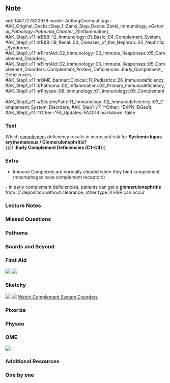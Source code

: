 ## Note
nid: 1487727820979
model: AnKingOverhaul
tags: #AK_Original_Decks::Step_1::Zanki_Step_Decks::Zanki_Immunology_+_General_Pathology::Pathoma_Chapter_2_(Inflammation), #AK_Step1_v11::#B&B::12_Immunology::01_Basic::04_Complement_System, #AK_Step1_v11::#B&B::19_Renal::04_Diseases_of_the_Nephron::02_Nephritic_Syndrome, #AK_Step1_v11::#FirstAid::02_Immunology::03_Immune_Responses::05_Complement_Disorders, #AK_Step1_v11::#FirstAid::02_Immunology::03_Immune_Responses::05_Complement_Disorders::Complement_Protein_Deficiencies::Early_Complement_Deficiencies, #AK_Step1_v11::#OME_banner::Clinical::11_Pediatrics::26_Immunodeficiency, #AK_Step1_v11::#Pathoma::02_Inflammation::03_Primary_Immunodeficiency, #AK_Step1_v11::#Physeo::08_Immunology::01_Immunology::05_Complement, #AK_Step1_v11::#SketchyPath::11_Immunology::02_Immunodeficiency::03_Complement_System_Disorders, #AK_Step1_v11::^Other::^EXPN::BGedit, #AK_Step1_v11::^Other::^FA_Updates::FA2018
markdown: false

### Text
<div>
  Which <u>complement</u> deficiency results in increased risk for
  <b>Systemic lupus erythematosus / Glomerulonephritis?</b>
</div>
<div>
  {{c1::<b>Early Complement Deficiencies (C1-C4)</b>}}
</div>

### Extra
- Immune Complexes are normally cleared when they bind complement
(macrophages have complement receptors)
<div>
  - In early complement deficiencies, patients can get a
  <b>glomerulonephritis</b> from IC deposition without clearance;
  other type III HSR can occur
</div>

### Lecture Notes


### Missed Questions


### Pathoma


### Boards and Beyond


### First Aid
<img src="tmps1LFFf.png"> <img src="tmpuRAVva.png">

### Sketchy
<img src=
"SketchyMedical%202020-01-02%2014-54-37_1566160514431.jpg">
<img src=
"immunology-2-3-complement-system-disorders_1566160514431_1566160514431.jpg">
 <a href=
"https://dashboard.sketchy.com/study/medical/courses/medical-pathophysiology/units/medical-pathophysiology-immunology/videos/medical-pathophysiology-immunology-immunodeficiency-complement-system-disorders?utm_source=anki&utm_medium=partnership&utm_campaign=february_update&utm_content=medical">
Watch Complement System Disorders</a>

### Pixorize


### Physeo


### OME
<div class="ome-widget">
  <a href=
  "https://onlinemeded.org/spa/pediatrics/immunodeficiency/acquire?ref=anki">
  <img src="_OME_AnkiFlashcards_Lesson_6.png"></a>
</div>

### Additional Resources


### One by one

